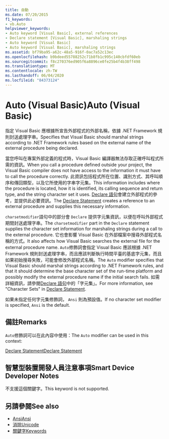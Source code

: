 ```yaml
---
title: 自動
ms.date: 07/20/2015
f1_keywords:
- vb.Auto
helpviewer_keywords:
- Auto keyword [Visual Basic], external references
- Declare statement [Visual Basic], marshaling strings
- Auto keyword [Visual Basic]
- Auto keyword [Visual Basic], marshaling strings
ms.assetid: bf79ba95-a62c-48a5-916f-0ac7a52c13ec
ms.openlocfilehash: b9bdeed55788252c71b8fb1c995c140cbfdf60eb
ms.sourcegitcommit: f8c270376ed905f6a8896ce0fe25b4f4b38ff498
ms.translationtype: MT
ms.contentlocale: zh-TW
ms.lasthandoff: 06/04/2020
ms.locfileid: "84373124"
---
```

# <a name="auto-visual-basic"></a><span data-ttu-id="cd18c-102">Auto (Visual Basic)</span><span class="sxs-lookup"><span data-stu-id="cd18c-102">Auto (Visual Basic)</span></span>
<span data-ttu-id="cd18c-103">指定 Visual Basic 應根據所宣告外部程式的外部名稱，依據 .NET Framework 規則封送處理字串。</span><span class="sxs-lookup"><span data-stu-id="cd18c-103">Specifies that Visual Basic should marshal strings according to .NET Framework rules based on the external name of the external procedure being declared.</span></span>  
  
 <span data-ttu-id="cd18c-104">當您呼叫在專案外部定義的程式時，Visual Basic 編譯器無法存取正確呼叫程式所需的資訊。</span><span class="sxs-lookup"><span data-stu-id="cd18c-104">When you call a procedure defined outside your project, the Visual Basic compiler does not have access to the information it must have to call the procedure correctly.</span></span> <span data-ttu-id="cd18c-105">此資訊包括程式所在位置、識別方式、其呼叫順序和傳回類型，以及它所使用的字串字元集。</span><span class="sxs-lookup"><span data-stu-id="cd18c-105">This information includes where the procedure is located, how it is identified, its calling sequence and return type, and the string character set it uses.</span></span> <span data-ttu-id="cd18c-106">[Declare 語句](../statements/declare-statement.md)會建立外部程式的參考，並提供此必要資訊。</span><span class="sxs-lookup"><span data-stu-id="cd18c-106">The [Declare Statement](../statements/declare-statement.md) creates a reference to an external procedure and supplies this necessary information.</span></span>  
  
 <span data-ttu-id="cd18c-107">`charsetmodifier`語句中的部分會 `Declare` 提供字元集資訊，以便在呼叫外部程式期間封送處理字串。</span><span class="sxs-lookup"><span data-stu-id="cd18c-107">The `charsetmodifier` part in the `Declare` statement supplies the character set information for marshaling strings during a call to the external procedure.</span></span> <span data-ttu-id="cd18c-108">它也會影響 Visual Basic 在外部檔案中搜尋外部程式名稱的方式。</span><span class="sxs-lookup"><span data-stu-id="cd18c-108">It also affects how Visual Basic searches the external file for the external procedure name.</span></span> <span data-ttu-id="cd18c-109">`Auto`修飾詞會指定 Visual Basic 應該根據 .NET Framework 規則封送處理字串，而且應該判斷執行時間平臺的基底字元集，而且如果初始搜尋失敗，可能會修改外部程式名稱。</span><span class="sxs-lookup"><span data-stu-id="cd18c-109">The `Auto` modifier specifies that Visual Basic should marshal strings according to .NET Framework rules, and that it should determine the base character set of the run-time platform and possibly modify the external procedure name if the initial search fails.</span></span> <span data-ttu-id="cd18c-110">如需詳細資訊，請參閱[Declare 語句](../statements/declare-statement.md)中的「字元集」。</span><span class="sxs-lookup"><span data-stu-id="cd18c-110">For more information, see "Character Sets" in [Declare Statement](../statements/declare-statement.md).</span></span>  
  
 <span data-ttu-id="cd18c-111">如果未指定任何字元集修飾詞， `Ansi` 則為預設值。</span><span class="sxs-lookup"><span data-stu-id="cd18c-111">If no character set modifier is specified, `Ansi` is the default.</span></span>  
  
## <a name="remarks"></a><span data-ttu-id="cd18c-112">備註</span><span class="sxs-lookup"><span data-stu-id="cd18c-112">Remarks</span></span>  
 <span data-ttu-id="cd18c-113">`Auto`修飾詞可以在此內容中使用：</span><span class="sxs-lookup"><span data-stu-id="cd18c-113">The `Auto` modifier can be used in this context:</span></span>  
  
 [<span data-ttu-id="cd18c-114">Declare Statement</span><span class="sxs-lookup"><span data-stu-id="cd18c-114">Declare Statement</span></span>](../statements/declare-statement.md)  
  
## <a name="smart-device-developer-notes"></a><span data-ttu-id="cd18c-115">智慧型裝置開發人員注意事項</span><span class="sxs-lookup"><span data-stu-id="cd18c-115">Smart Device Developer Notes</span></span>  
 <span data-ttu-id="cd18c-116">不支援這個關鍵字。</span><span class="sxs-lookup"><span data-stu-id="cd18c-116">This keyword is not supported.</span></span>  
  
## <a name="see-also"></a><span data-ttu-id="cd18c-117">另請參閱</span><span class="sxs-lookup"><span data-stu-id="cd18c-117">See also</span></span>

- [<span data-ttu-id="cd18c-118">Ansi</span><span class="sxs-lookup"><span data-stu-id="cd18c-118">Ansi</span></span>](ansi.md)
- [<span data-ttu-id="cd18c-119">消除</span><span class="sxs-lookup"><span data-stu-id="cd18c-119">Unicode</span></span>](unicode.md)
- [<span data-ttu-id="cd18c-120">關鍵字</span><span class="sxs-lookup"><span data-stu-id="cd18c-120">Keywords</span></span>](../keywords/index.md)

